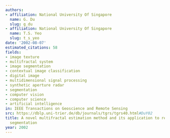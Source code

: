 ```yaml
---
authors:
- affiliation: National University Of Singapore
  name: G. Du
  slug: g_du
- affiliation: National University Of Singapore
  name: T.S. Yeo
  slug: t_s_yeo
date: '2002-08-07'
estimated_citations: 58
fields:
- image texture
- multifractal system
- image segmentation
- contextual image classification
- digital image
- multidimensional signal processing
- synthetic aperture radar
- segmentation
- computer vision
- computer science
- artificial intelligence
in: IEEE Transactions on Geoscience and Remote Sensing
src: https://dblp.uni-trier.de/db/journals/tgrs/tgrs40.html#DuY02
title: A novel multifractal estimation method and its application to remote image
  segmentation
year: 2002
---
```

